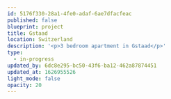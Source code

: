 ```yaml
---
id: 5176f330-28a1-4fe0-adaf-6ae7dfacfeac
published: false
blueprint: project
title: Gstaad
location: Switzerland
description: '<p>3 bedroom apartment in Gstaad</p>'
type:
  - in-progress
updated_by: 6dc8e295-bc50-43f6-ba12-462a87874451
updated_at: 1626955526
light_mode: false
opacity: 20
---
```

